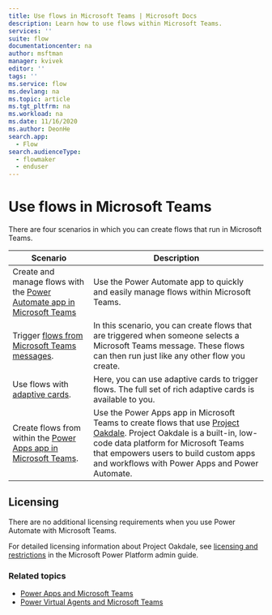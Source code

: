 ```yaml
---
title: Use flows in Microsoft Teams | Microsoft Docs
description: Learn how to use flows within Microsoft Teams.
services: ''
suite: flow
documentationcenter: na
author: msftman
manager: kvivek
editor: ''
tags: ''
ms.service: flow
ms.devlang: na
ms.topic: article
ms.tgt_pltfrm: na
ms.workload: na
ms.date: 11/16/2020
ms.author: DeonHe
search.app: 
  - Flow
search.audienceType: 
  - flowmaker
  - enduser
---
```


# Use flows in Microsoft Teams

There are four scenarios in which you can create flows that run in Microsoft Teams.

Scenario|Description
--------|-------
Create and manage flows with the [Power Automate app in Microsoft Teams](./install-teams-app.md) | Use the Power Automate app to quickly and easily manage flows within Microsoft Teams. | 
Trigger [flows from Microsoft Teams messages](../trigger-flow-teams-message.md).| In this scenario, you can create flows that are triggered when someone selects a Microsoft Teams message. These flows can then run just like any other flow you create.
Use flows with [adaptive cards](../create-adaptive-cards.md).| Here, you can use adaptive cards to trigger flows. The full set of rich adaptive cards is available to you.
Create flows from within the [Power Apps app in Microsoft Teams](./create-flows-power-apps-app.md).|Use the Power Apps app in Microsoft Teams to create flows that use [Project Oakdale](/powerapps/teams/overview). Project Oakdale is a built-in, low-code data platform for Microsoft Teams that empowers users to build custom apps and workflows with Power Apps and Power Automate.

## Licensing

There are no additional licensing requirements when you use Power Automate with Microsoft Teams.

For detailed licensing information about Project Oakdale, see [licensing and restrictions](/power-platform/admin/about-teams-environment?branch=teams-preview#licensing-and-restrictions) in the Microsoft Power Platform admin guide.

### Related topics

- [Power Apps and Microsoft Teams](/powerapps/teams/overview)
- [Power Virtual Agents and Microsoft Teams]( https://aka.ms/pva-teams-docs)
